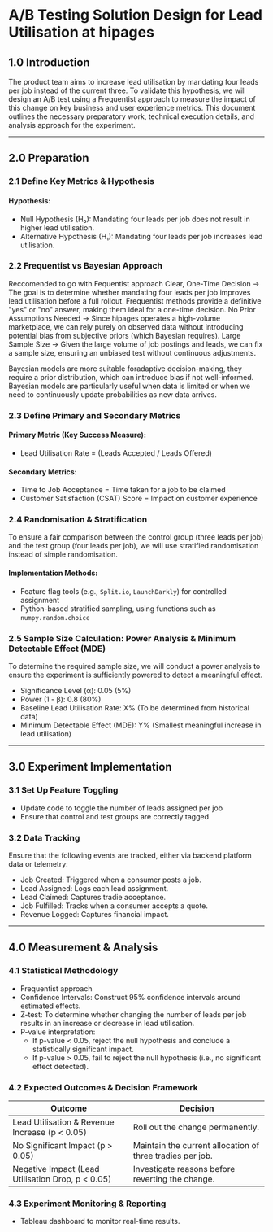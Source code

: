 # A/B Testing Solution Design for Lead Utilisation at hipages

## 1.0 Introduction

The product team aims to increase lead utilisation by mandating four leads per job instead of the current three. To validate this hypothesis, we will design an A/B test using a Frequentist approach to measure the impact of this change on key business and user experience metrics. This document outlines the necessary preparatory work, technical execution details, and analysis approach for the experiment.

---

## 2.0 Preparation

### 2.1 Define Key Metrics & Hypothesis

#### Hypothesis:
- Null Hypothesis (H₀): Mandating four leads per job does not result in higher lead utilisation.
- Alternative Hypothesis (H₁): Mandating four leads per job increases lead utilisation.

### 2.2 Frequentist vs Bayesian Approach

Reccomended to go with Fequentist approach
Clear, One-Time Decision → The goal is to determine whether mandating four leads per job improves lead utilisation before a full rollout. Frequentist methods provide a definitive "yes" or "no" answer, making them ideal for a one-time decision.
No Prior Assumptions Needed → Since hipages operates a high-volume marketplace, we can rely purely on observed data without introducing potential bias from subjective priors (which Bayesian requires).
Large Sample Size → Given the large volume of job postings and leads, we can fix a sample size, ensuring an unbiased test without continuous adjustments.

Bayesian models are more suitable foradaptive decision-making, they require a prior distribution, which can introduce bias if not well-informed. Bayesian models are particularly useful when data is limited or when we need to continuously update probabilities as new data arrives.



### 2.3 Define Primary and Secondary Metrics

#### Primary Metric (Key Success Measure):
- Lead Utilisation Rate = (Leads Accepted / Leads Offered)

#### Secondary Metrics:
- Time to Job Acceptance = Time taken for a job to be claimed
- Customer Satisfaction (CSAT) Score = Impact on customer experience

### 2.4 Randomisation & Stratification

To ensure a fair comparison between the control group (three leads per job) and the test group (four leads per job), we will use stratified randomisation instead of simple randomisation.

#### Implementation Methods:
- Feature flag tools (e.g., `Split.io`, `LaunchDarkly`) for controlled assignment
- Python-based stratified sampling, using functions such as `numpy.random.choice`

### 2.5 Sample Size Calculation: Power Analysis & Minimum Detectable Effect (MDE)

To determine the required sample size, we will conduct a power analysis to ensure the experiment is sufficiently powered to detect a meaningful effect.

- Significance Level (α): 0.05 (5%)  
- Power (1 - β): 0.8 (80%)  
- Baseline Lead Utilisation Rate: X% (To be determined from historical data)  
- Minimum Detectable Effect (MDE): Y% (Smallest meaningful increase in lead utilisation)  

---

## 3.0 Experiment Implementation

### 3.1 Set Up Feature Toggling
- Update code to toggle the number of leads assigned per job
- Ensure that control and test groups are correctly tagged

### 3.2 Data Tracking
Ensure that the following events are tracked, either via backend platform data or telemetry:

- Job Created: Triggered when a consumer posts a job.
- Lead Assigned: Logs each lead assignment.
- Lead Claimed: Captures tradie acceptance.
- Job Fulfilled: Tracks when a consumer accepts a quote.
- Revenue Logged: Captures financial impact.

---

## 4.0 Measurement & Analysis

### 4.1 Statistical Methodology

- Frequentist approach
- Confidence Intervals: Construct 95% confidence intervals around estimated effects.
- Z-test: To determine whether changing the number of leads per job results in an increase or decrease in lead utilisation.
- P-value interpretation:
  - If p-value < 0.05, reject the null hypothesis and conclude a statistically significant impact.
  - If p-value > 0.05, fail to reject the null hypothesis (i.e., no significant effect detected).

### 4.2 Expected Outcomes & Decision Framework

| Outcome | Decision |
|------------|-------------|
| Lead Utilisation & Revenue Increase (p < 0.05) | Roll out the change permanently. |
| No Significant Impact (p > 0.05) | Maintain the current allocation of three tradies per job. |
| Negative Impact (Lead Utilisation Drop, p < 0.05) | Investigate reasons before reverting the change. |

### 4.3 Experiment Monitoring & Reporting
- Tableau dashboard to monitor real-time results.
